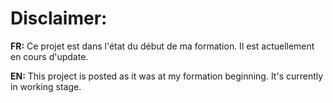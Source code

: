 # Disclaimer:
**FR:** Ce projet est dans l'état du début de ma formation. Il est actuellement en cours d'update.

**EN:** This project is posted as it was at my formation beginning. It's currently in working stage.

